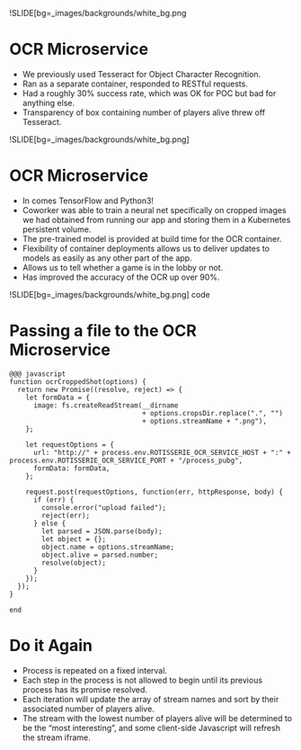 !SLIDE[bg=_images/backgrounds/white_bg.png

# OCR Microservice

* We previously used Tesseract for Object Character Recognition.
* Ran as a separate container, responded to RESTful requests.
* Had a roughly 30% success rate, which was OK for POC but bad for anything
  else.
* Transparency of box containing number of players alive threw off Tesseract.

!SLIDE[bg=_images/backgrounds/white_bg.png]

# OCR Microservice

* In comes TensorFlow and Python3!
* Coworker was able to train a neural net specifically on cropped images we
  had obtained from running our app and storing them  in a Kubernetes persistent
  volume.
* The pre-trained model is provided at build time for the OCR container.
* Flexibility of container deployments allows us to deliver updates to models
  as easily as any other part of the app.
* Allows us to tell whether a game is in the lobby or not.
* Has improved the accuracy of the OCR up over 90%.

!SLIDE[bg=_images/backgrounds/white_bg.png] code

# Passing a file to the OCR Microservice

    @@@ javascript
    function ocrCroppedShot(options) {
      return new Promise((resolve, reject) => {
        let formData = {
          image: fs.createReadStream(__dirname
                                     + options.cropsDir.replace(".", "")
                                     + options.streamName + ".png"),
        };

        let requestOptions = {
          url: "http://" + process.env.ROTISSERIE_OCR_SERVICE_HOST + ":" + process.env.ROTISSERIE_OCR_SERVICE_PORT + "/process_pubg",
          formData: formData,
        };

        request.post(requestOptions, function(err, httpResponse, body) {
          if (err) {
            console.error("upload failed");
            reject(err);
          } else {
            let parsed = JSON.parse(body);
            let object = {};
            object.name = options.streamName;
            object.alive = parsed.number;
            resolve(object);
          }
        });
      });
    }

    end

# Do it Again

* Process is repeated on a fixed interval.
* Each step in the process is not allowed to begin until its previous process
  has its promise resolved.
* Each iteration will update the array of stream names and sort by their
  associated number of players alive.
* The stream with the lowest number of players alive will be determined to be
  the “most interesting”, and some client-side Javascript will refresh the
  stream iframe.
